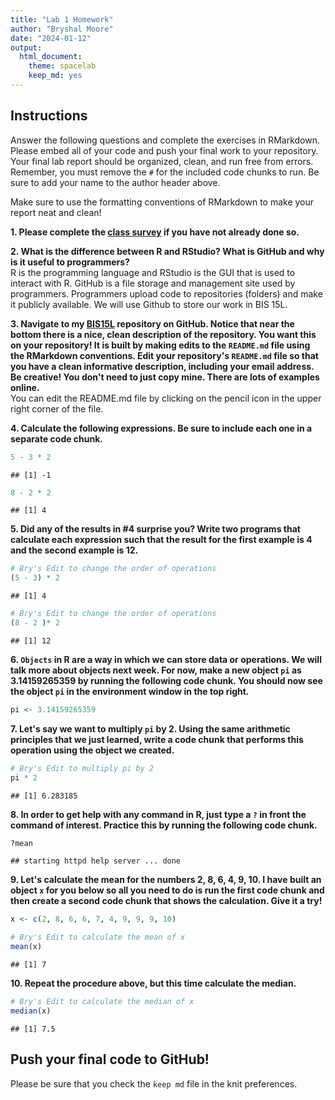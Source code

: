 ```yaml
---
title: "Lab 1 Homework"
author: "Bryshal Moore"
date: "2024-01-12"
output:
  html_document: 
    theme: spacelab
    keep_md: yes
---
```


## Instructions
Answer the following questions and complete the exercises in RMarkdown. Please embed all of your code and push your final work to your repository. Your final lab report should be organized, clean, and run free from errors. Remember, you must remove the `#` for the included code chunks to run. Be sure to add your name to the author header above.  

Make sure to use the formatting conventions of RMarkdown to make your report neat and clean!  

**1. Please complete the [class survey](https://forms.gle/AHHXd3aobaAdkkFg9) if you have not already done so.**

**2. What is the difference between R and RStudio? What is GitHub and why is it useful to programmers?**  
R is the programming language and RStudio is the GUI that is used to interact with R. GitHub is a file storage and management site used by programmers. Programmers upload code to repositories (folders) and make it publicly available. We will use Github to store our work in BIS 15L.


**3. Navigate to my [BIS15L](https://github.com/jmledford3115/BIS15W2024_jledford) repository on GitHub. Notice that near the bottom there is a nice, clean description of the repository. You want this on your repository! It is built by making edits to the `README.md` file using the RMarkdown conventions. Edit your repository's `README.md` file so that you have a clean informative description, including your email address. Be creative! You don't need to just copy mine. There are lots of examples online.**  
You can edit the README.md file by clicking on the pencil icon in the upper right corner of the file.

**4. Calculate the following expressions. Be sure to include each one in a separate code chunk.**  

```r
5 - 3 * 2  
```

```
## [1] -1
```


```r
8 - 2 * 2 
```

```
## [1] 4
```

**5. Did any of the results in #4 surprise you? Write two programs that calculate each expression such that the result for the first example is 4 and the second example is 12.**    


```r
# Bry's Edit to change the order of operations
(5 - 3) * 2  
```

```
## [1] 4
```


```r
# Bry's Edit to change the order of operations
(8 - 2 )* 2 
```

```
## [1] 12
```

**6. `Objects` in R are a way in which we can store data or operations. We will talk more about objects next week. For now, make a new object `pi` as 3.14159265359 by running the following code chunk. You should now see the object `pi` in the environment window in the top right.**  

```r
pi <- 3.14159265359
```

**7. Let's say we want to multiply `pi` by 2. Using the same arithmetic principles that we just learned, write a code chunk that performs this operation using the object we created.**  


```r
# Bry's Edit to multiply pi by 2
pi * 2
```

```
## [1] 6.283185
```

**8. In order to get help with any command in R, just type a `?` in front the command of interest. Practice this by running the following code chunk.**  

```r
?mean
```

```
## starting httpd help server ... done
```

**9. Let's calculate the mean for the numbers 2, 8, 6, 4, 9, 10. I have built an object `x` for you below so all you need to do is run the first code chunk and then create a second code chunk that shows the calculation. Give it a try!**  

```r
x <- c(2, 8, 6, 6, 7, 4, 9, 9, 9, 10)
```


```r
# Bry's Edit to calculate the mean of x
mean(x)
```

```
## [1] 7
```

**10. Repeat the procedure above, but this time calculate the median.**  

```r
# Bry's Edit to calculate the median of x
median(x)
```

```
## [1] 7.5
```

## Push your final code to GitHub!
Please be sure that you check the `keep md` file in the knit preferences.  
